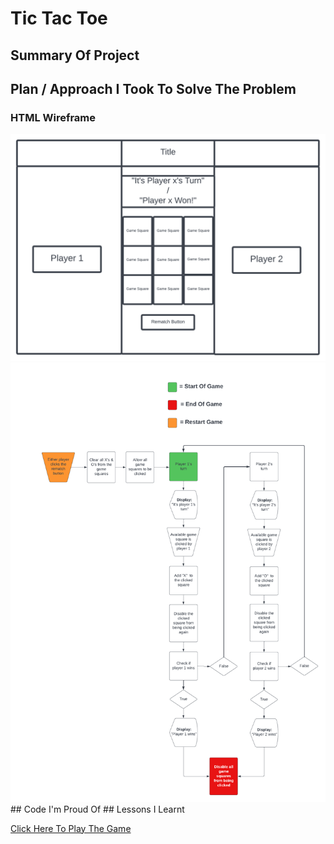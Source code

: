 # Tic Tac Toe
## Summary Of Project
## Plan / Approach I Took To Solve The Problem
  ### HTML Wireframe
  <img src="./Images/Tic-Tac-Toe Wireframe.png" alt="">
  <img src="./Images/Tic-Tac-Toe Flowchart.png" alt="">
## Code I'm Proud Of
## Lessons I Learnt

<a href="https://marcusadams1220.github.io/tic-tac-toe/">Click Here To Play The Game</a>
